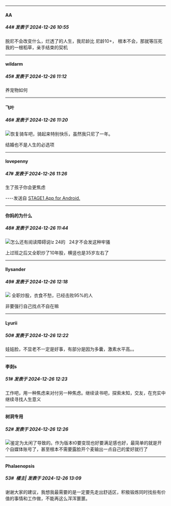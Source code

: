 ﻿
*****

####  АA  
##### 44#       发表于 2024-12-26 10:55

脱尼不会改变什么，烂透了的人生，我尼龄比
尼龄10+，
根本不会，那就等压死我的一根稻草，亲手结束的契机


*****

####  wildarm  
##### 45#       发表于 2024-12-26 11:12

养宠物如何


*****

####  飞叶  
##### 46#       发表于 2024-12-26 11:20

<img src="https://static.saraba1st.com/image/smiley/face2017/072.png" referrerpolicy="no-referrer">恢复骑车吧，骑起来特别快乐，虽然我只尼了一年。

结婚也不是人生的必选项


*****

####  lovepenny  
##### 47#       发表于 2024-12-26 11:26

生了孩子你会更焦虑

----发送自 [STAGE1 App for Android.](http://stage1.5j4m.com/?1.37)


*****

####  你妈的为什么  
##### 48#       发表于 2024-12-26 11:44

<img src="https://static.saraba1st.com/image/smiley/face2017/067.png" referrerpolicy="no-referrer">怎么还有阅读障碍说lz 24的   24才不会发这种牢骚

上过班之后又全职炒了10年股，横竖也是35岁左右了


*****

####  llysander  
##### 49#       发表于 2024-12-26 12:18

<img src="https://static.saraba1st.com/image/smiley/face2017/043.png" referrerpolicy="no-referrer"> 全职炒股，衣食不愁，已经击败95%的人

非要强行自己找点不自在嘛


*****

####  Lyurii  
##### 50#       发表于 2024-12-26 12:22

娃娃脸，不显老不一定是好事，有部分是因为多囊，激素水平高。。

*****

####  李剡s  
##### 51#       发表于 2024-12-26 12:23

工作吧，用一种焦虑来对付另一种焦虑。继续读书吧，探索未知，交友，在充实中继续寻找人生意义


*****

####  树洞专用  
##### 52#       发表于 2024-12-26 12:26

<img src="https://static.saraba1st.com/image/smiley/face2017/037.png" referrerpolicy="no-referrer">鉴定为太闲了导致的。作为版本t0要变现也好要满足感也好，最简单的就是开个自媒体账号了，甚至根本不需要露脸开个麦输出一点自己的爱好就行了


*****

####  Phalaenopsis  
##### 53#         楼主| 发表于 2024-12-26 13:09

谢谢大家的建议，我想我最需要的是一定要先走出舒适区，积极锻炼同时找些有价值的事情和工作做，不能再这么浑浑噩噩。


